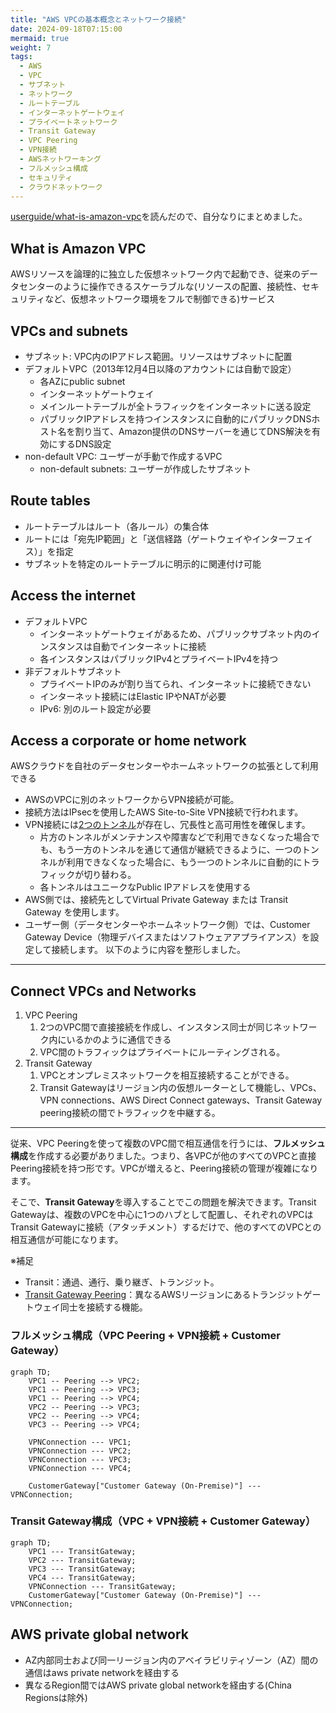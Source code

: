```yaml
---
title: "AWS VPCの基本概念とネットワーク接続"
date: 2024-09-18T07:15:00
mermaid: true
weight: 7
tags:
  - AWS
  - VPC
  - サブネット
  - ネットワーク
  - ルートテーブル
  - インターネットゲートウェイ
  - プライベートネットワーク
  - Transit Gateway
  - VPC Peering
  - VPN接続
  - AWSネットワーキング
  - フルメッシュ構成
  - セキュリティ
  - クラウドネットワーク
---
```


[userguide/what-is-amazon-vpc](https://docs.aws.amazon.com/vpc/latest/userguide/what-is-amazon-vpc.html)を読んだので、自分なりにまとめました。

## What is Amazon VPC

AWSリソースを論理的に独立した仮想ネットワーク内で起動でき、従来のデータセンターのように操作できるスケーラブルな(リソースの配置、接続性、セキュリティなど、仮想ネットワーク環境をフルで制御できる)サービス

## VPCs and subnets

- サブネット: VPC内のIPアドレス範囲。リソースはサブネットに配置
- デフォルトVPC（2013年12月4日以降のアカウントには自動で設定）
  - 各AZにpublic subnet
  - インターネットゲートウェイ
  - メインルートテーブルが全トラフィックをインターネットに送る設定
  - パブリックIPアドレスを持つインスタンスに自動的にパブリックDNSホスト名を割り当て、Amazon提供のDNSサーバーを通じてDNS解決を有効にするDNS設定
- non-default VPC: ユーザーが手動で作成するVPC
  - non-default subnets: ユーザーが作成したサブネット

## Route tables

- ルートテーブルはルート（各ルール）の集合体
- ルートには「宛先IP範囲」と「送信経路（ゲートウェイやインターフェイス）」を指定
- サブネットを特定のルートテーブルに明示的に関連付け可能

## Access the internet

- デフォルトVPC
  - インターネットゲートウェイがあるため、パブリックサブネット内のインスタンスは自動でインターネットに接続
  - 各インスタンスはパブリックIPv4とプライベートIPv4を持つ
- 非デフォルトサブネット
  - プライベートIPのみが割り当てられ、インターネットに接続できない
  - インターネット接続にはElastic IPやNATが必要
  - IPv6: 別のルート設定が必要

## Access a corporate or home network

AWSクラウドを自社のデータセンターやホームネットワークの拡張として利用できる

- AWSのVPCに別のネットワークからVPN接続が可能。
- 接続方法はIPsecを使用したAWS Site-to-Site VPN接続で行われます。
- VPN接続には[2つのトンネル](https://docs.aws.amazon.com/vpn/latest/s2svpn/VPNTunnels.html)が存在し、冗長性と高可用性を確保します。
  - 片方のトンネルがメンテナンスや障害などで利用できなくなった場合でも、もう一方のトンネルを通じて通信が継続できるように、一つのトンネルが利用できなくなった場合に、もう一つのトンネルに自動的にトラフィックが切り替わる。
  - 各トンネルはユニークなPublic IPアドレスを使用する
- AWS側では、接続先としてVirtual Private Gateway または Transit Gateway を使用します。
- ユーザー側（データセンターやホームネットワーク側）では、Customer Gateway Device（物理デバイスまたはソフトウェアアプライアンス）を設定して接続します。
以下のように内容を整形しました。

---

## Connect VPCs and Networks

1. VPC Peering
   1. 2つのVPC間で直接接続を作成し、インスタンス同士が同じネットワーク内にいるかのように通信できる
   2. VPC間のトラフィックはプライベートにルーティングされる。
2. Transit Gateway
   1. VPCとオンプレミスネットワークを相互接続することができる。
   2. Transit Gatewayはリージョン内の仮想ルーターとして機能し、VPCs、VPN connections、AWS Direct Connect gateways、Transit Gateway peering接続の間でトラフィックを中継する。

---

従来、VPC Peeringを使って複数のVPC間で相互通信を行うには、**フルメッシュ構成**を作成する必要がありました。つまり、各VPCが他のすべてのVPCと直接Peering接続を持つ形です。VPCが増えると、Peering接続の管理が複雑になります。

そこで、**Transit Gateway**を導入することでこの問題を解決できます。Transit Gatewayは、複数のVPCを中心に1つのハブとして配置し、それぞれのVPCはTransit Gatewayに接続（アタッチメント）するだけで、他のすべてのVPCとの相互通信が可能になります。

※補足

- Transit：通過、通行、乗り継ぎ、トランジット。
- [Transit Gateway Peering](https://docs.aws.amazon.com/ja_jp/vpc/latest/tgw/tgw-peering.html)：異なるAWSリージョンにあるトランジットゲートウェイ同士を接続する機能。

### フルメッシュ構成（VPC Peering + VPN接続 + Customer Gateway）

```mermaid
graph TD;
    VPC1 -- Peering --> VPC2;
    VPC1 -- Peering --> VPC3;
    VPC1 -- Peering --> VPC4;
    VPC2 -- Peering --> VPC3;
    VPC2 -- Peering --> VPC4;
    VPC3 -- Peering --> VPC4;
    
    VPNConnection --- VPC1;
    VPNConnection --- VPC2;
    VPNConnection --- VPC3;
    VPNConnection --- VPC4;
    
    CustomerGateway["Customer Gateway (On-Premise)"] --- VPNConnection;
```

### Transit Gateway構成（VPC + VPN接続 + Customer Gateway）

```mermaid
graph TD;
    VPC1 --- TransitGateway;
    VPC2 --- TransitGateway;
    VPC3 --- TransitGateway;
    VPC4 --- TransitGateway;
    VPNConnection --- TransitGateway;
    CustomerGateway["Customer Gateway (On-Premise)"] --- VPNConnection;
```

## AWS private global network

- AZ内部同士および同一リージョン内のアベイラビリティゾーン（AZ）間の通信はaws private networkを経由する
- 異なるRegion間ではAWS private global networkを経由する(China Regionsは除外)
